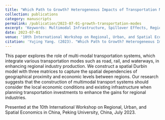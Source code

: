 ```yaml
---
title: "Which Path to Growth? Heterogeneous Impacts of Transportation Modes on Regional Industry"
collection: publications
category: manuscripts
permalink: /publication/2023-07-01-growth-transportation-modes
excerpt: 'Keywords: Multimodal Infrastructure, Spillover Effects, Regional Inequality'
date: 2023-07-01
venue: '10th International Workshop on Regional, Urban, and Spatial Economics, Peking University, China'
citation: 'Yujing Yang. (2023). "Which Path to Growth? Heterogeneous Impacts of Transportation Modes on Regional Industry." Presented at the 10th International Workshop on Regional, Urban, and Spatial Economics, Peking University, China.'
---
```


This paper explores the role of multi-modal transportation systems, which integrate various transportation modes such as road, rail, and waterways, in enhancing regional industry production. We construct a spatial Durbin model with three matrices to capture the spatial dependencies of geographical proximity and economic levels between regions. Our research suggests that the construction of multimodal transport systems should consider the local economic conditions and existing infrastructure when planning transportation investments to enhance the gains for regional industries.

Presented at the 10th International Workshop on Regional, Urban, and Spatial Economics in China, Peking University, China, July 2023.
